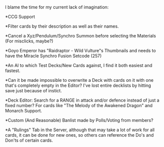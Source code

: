I blame the time for my current lack of imagination:

*CCG Support

*Filter cards by their description as well as their names.

*Cancel a Xyz/Pendulum/Synchro Summon before selecting the Materials (For misclicks, maybe?)

*Goyo Emperor has "Raidraptor - Wild Vulture"s Thumbnails and needs to have the Miracle Synchro Fusion Setcode (257)

*An AI to which Test Decks/New Cards against, I find it both easiest and fastest. 

*Can it be made impossible to overwrite a Deck with cards on it with one that's completely empty in the Editor? I've lost entire decklists by hitting save just because of instict.

*Deck Editor: Search for a RANGE in attack and/or defence instead of just a fixed number? For cards like "The Melody of the Awakened Dragon" and Monarch Support.

*Custom (And Reasonable) Banlist made by Polls/Voting from members?

*A "Rulings" Tab in the Server, although that may take a lot of work for all cards, it can be done for new ones, so others can reference the Do's and Don'ts of certain cards.

